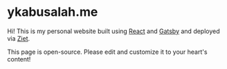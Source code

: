 # ykabusalah.me

Hi! This is my personal website built using [React](https://reactjs.org) and [Gatsby](https://github.com/gatsbyjs/gatsby) and deployed via [Ziet](https://zeit.co).

This page is open-source. Please edit and customize it to your heart's content!



